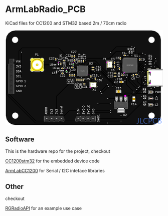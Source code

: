 # ArmLabRadio_PCB
KiCad files for CC1200 and STM32 based 2m / 70cm radio

![v1.1](images/v1.1.png)

## Software
This is the hardware repo for the project, checkout

[CC1200stm32](https://github.com/explosion33/CC1200stm32) for the embedded device code

[ArmLabCC1200](https://github.com/explosion33/ArmLabCC1200) for Serial / I2C inteface libraries


## Other
checkout

[RGRadioAPI](https://github.com/explosion33/RGRadioApi) for an example use case
